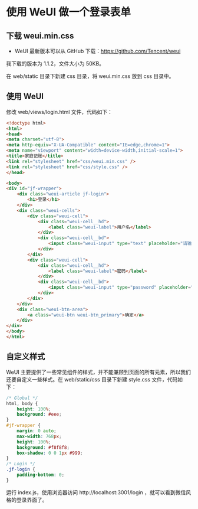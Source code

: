 # 使用 WeUI 做一个登录表单

## 下载 weui.min.css

* WeUI 最新版本可以从 GitHub 下载：https://github.com/Tencent/weui

我下载的版本为 1.1.2，文件大小为 50KB。

在 web/static 目录下新建 css 目录，将 weui.min.css 放到 css 目录中。

## 使用 WeUI

修改 web/views/login.html 文件，代码如下：

```html
<!doctype html>
<html>
<head>
<meta charset="utf-8">
<meta http-equiv="X-UA-Compatible" content="IE=edge,chrome=1">
<meta name="viewport" content="width=device-width,initial-scale=1">
<title>家庭记账</title>
<link rel="stylesheet" href="css/weui.min.css" />
<link rel="stylesheet" href="css/style.css" />
</head>

<body>
<div id="jf-wrapper">
	<div class="weui-article jf-login">
		<h1>登录</h1>
	</div>
	<div class="weui-cells">
		<div class="weui-cell">
			<div class="weui-cell__hd">
				<label class="weui-label">用户名</label>
			</div>
			<div class="weui-cell__bd">
				<input class="weui-input" type="text" placeholder="请输入用户名" />
			</div>
		</div>
		<div class="weui-cell">
			<div class="weui-cell__hd">
				<label class="weui-label">密码</label>
			</div>
			<div class="weui-cell__bd">
				<input class="weui-input" type="password" placeholder="请输入密码" />
			</div>
		</div>
	</div>
	<div class="weui-btn-area">
		<a class="weui-btn weui-btn_primary">确定</a>
	</div>
</div>
</body>
</html>
```

## 自定义样式

WeUI 主要提供了一些常见组件的样式，并不能兼顾到页面的所有元素，所以我们还要自定义一些样式。在 web/static/css 目录下新建 style.css 文件，代码如下：

```css
/* Global */
html, body {
	height: 100%;
	background: #eee;
}
#jf-wrapper {
	margin: 0 auto;
	max-width: 768px;
	height: 100%;
	background: #f8f8f8;
	box-shadow: 0 0 1px #999;
}
/* Login */
.jf-login {
	padding-bottom: 0;
}
```

运行 index.js，使用浏览器访问 http://localhost:3001/login ，就可以看到微信风格的登录界面了。